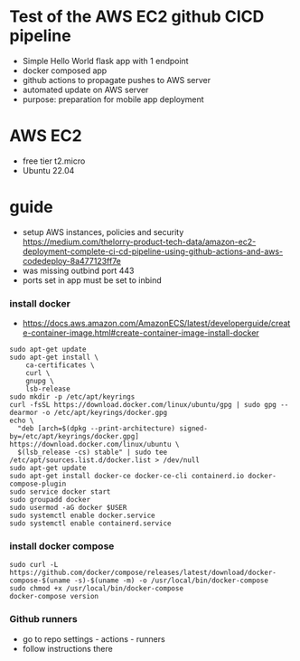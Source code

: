 # Test of the AWS EC2 github CICD pipeline
- Simple Hello World flask app with 1 endpoint
- docker composed app
- github actions to propagate pushes to AWS server
- automated update on AWS server
- purpose: preparation for mobile app deployment

# AWS EC2 
- free tier t2.micro 
- Ubuntu 22.04

# guide
- setup AWS instances, policies and security https://medium.com/thelorry-product-tech-data/amazon-ec2-deployment-complete-ci-cd-pipeline-using-github-actions-and-aws-codedeploy-8a477123ff7e
- was missing outbind port 443
- ports set in app must be set to inbind 

### install docker
- https://docs.aws.amazon.com/AmazonECS/latest/developerguide/create-container-image.html#create-container-image-install-docker

```
sudo apt-get update
sudo apt-get install \
    ca-certificates \
    curl \
    gnupg \
    lsb-release
sudo mkdir -p /etc/apt/keyrings
curl -fsSL https://download.docker.com/linux/ubuntu/gpg | sudo gpg --dearmor -o /etc/apt/keyrings/docker.gpg
echo \
  "deb [arch=$(dpkg --print-architecture) signed-by=/etc/apt/keyrings/docker.gpg] https://download.docker.com/linux/ubuntu \
  $(lsb_release -cs) stable" | sudo tee /etc/apt/sources.list.d/docker.list > /dev/null
sudo apt-get update
sudo apt-get install docker-ce docker-ce-cli containerd.io docker-compose-plugin
sudo service docker start
sudo groupadd docker
sudo usermod -aG docker $USER
sudo systemctl enable docker.service
sudo systemctl enable containerd.service
```

### install docker compose

    sudo curl -L https://github.com/docker/compose/releases/latest/download/docker-compose-$(uname -s)-$(uname -m) -o /usr/local/bin/docker-compose
    sudo chmod +x /usr/local/bin/docker-compose
    docker-compose version


### Github runners
- go to repo settings - actions - runners
- follow instructions there